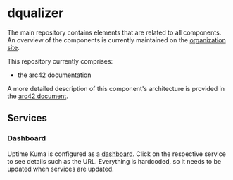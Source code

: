 # dqualizer
The main repository contains elements that are related to all components. An overview of the components is currently maintained on the [organization site](https://github.com/dqualizer).   

This repository currently comprises:
* the arc42 documentation

A more detailed description of this component's architecture is provided in the [arc42 document](https://github.com/dqualizer/dqualizer/tree/main/docs/asciidoc). 

## Services
### Dashboard

Uptime Kuma is configured as a [dashboard](http://localhost:3001). Click on the respective service to see details such as the URL. Everything is hardcoded, so it needs to be updated when services are updated. 
